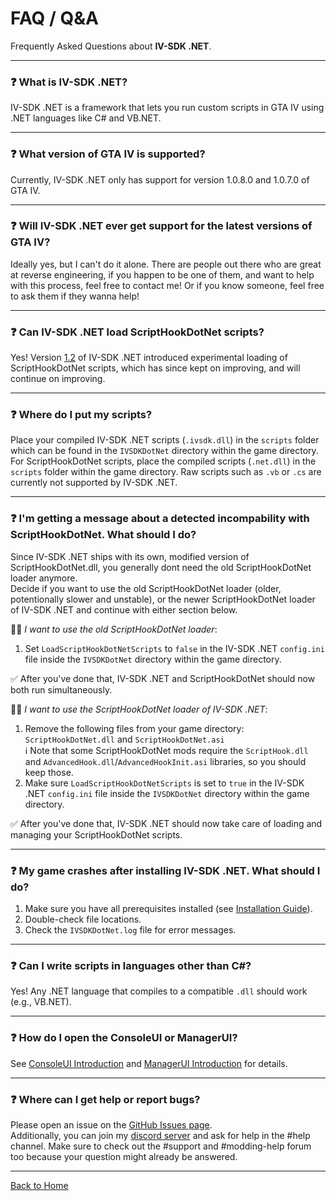 # FAQ / Q&A

Frequently Asked Questions about **IV-SDK .NET**.

---

### ❓ What is IV-SDK .NET?

IV-SDK .NET is a framework that lets you run custom scripts in GTA IV using .NET languages like C# and VB.NET.

---

### ❓ What version of GTA IV is supported?

Currently, IV-SDK .NET only has support for version 1.0.8.0 and 1.0.7.0 of GTA IV.

---

### ❓ Will IV-SDK .NET ever get support for the latest versions of GTA IV?

Ideally yes, but I can't do it alone. There are people out there who are great at reverse engineering, if you happen to be one of them, and want to help with this process, feel free to contact me! Or if you know someone, feel free to ask them if they wanna help!

---

### ❓ Can IV-SDK .NET load ScriptHookDotNet scripts?

Yes! Version [1.2](https://github.com/ClonkAndre/IV-SDK-DotNet/releases/tag/1.2) of IV-SDK .NET introduced experimental loading of ScriptHookDotNet scripts, which has since kept on improving, and will continue on improving.

---

### ❓ Where do I put my scripts?

Place your compiled IV-SDK .NET scripts (`.ivsdk.dll`) in the `scripts` folder which can be found in the `IVSDKDotNet` directory within the game directory.  
For ScriptHookDotNet scripts, place the compiled scripts (`.net.dll`) in the `scripts` folder within the game directory. Raw scripts such as `.vb` or `.cs` are currently not supported by IV-SDK .NET.

---

### ❓ I'm getting a message about a detected incompability with ScriptHookDotNet. What should I do?

Since IV-SDK .NET ships with its own, modified version of ScriptHookDotNet.dll, you generally dont need the old ScriptHookDotNet loader anymore.  
Decide if you want to use the old ScriptHookDotNet loader (older, potentionally slower and unstable), or the newer ScriptHookDotNet loader of IV-SDK .NET and continue with either section below.  

🧓🏽 *I want to use the old ScriptHookDotNet loader*:
1. Set `LoadScriptHookDotNetScripts` to `false` in the IV-SDK .NET `config.ini` file inside the `IVSDKDotNet` directory within the game directory.

✅ After you've done that, IV-SDK .NET and ScriptHookDotNet should now both run simultaneously.

🫅🏽 *I want to use the ScriptHookDotNet loader of IV-SDK .NET*:
1. Remove the following files from your game directory: `ScriptHookDotNet.dll` and `ScriptHookDotNet.asi`  
ℹ️ Note that some ScriptHookDotNet mods require the `ScriptHook.dll` and `AdvancedHook.dll`/`AdvancedHookInit.asi` libraries, so you should keep those.
2. Make sure `LoadScriptHookDotNetScripts` is set to `true` in the IV-SDK .NET `config.ini` file inside the `IVSDKDotNet` directory within the game directory.

✅ After you've done that, IV-SDK .NET should now take care of loading and managing your ScriptHookDotNet scripts.

---

### ❓ My game crashes after installing IV-SDK .NET. What should I do?

1. Make sure you have all prerequisites installed (see [Installation Guide](Installation.md)).
2. Double-check file locations.
3. Check the `IVSDKDotNet.log` file for error messages.

---

### ❓ Can I write scripts in languages other than C#?

Yes! Any .NET language that compiles to a compatible `.dll` should work (e.g., VB.NET).

---

### ❓ How do I open the ConsoleUI or ManagerUI?

See [ConsoleUI Introduction](ConsoleUI.md) and [ManagerUI Introduction](ManagerUI.md) for details.

---

### ❓ Where can I get help or report bugs?

Please open an issue on the [GitHub Issues page](https://github.com/ClonkAndre/IV-SDK-DotNet/issues).  
Additionally, you can join my [discord server](https://discord.gg/QtAgvkMeJ5) and ask for help in the #help channel. Make sure to check out the #support and #modding-help forum too because your question might already be answered.

---

[Back to Home](Home.md)